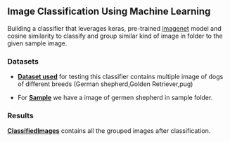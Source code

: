 ## Image Classification Using Machine Learning

Building a classifier that leverages keras, pre-trained [imagenet](*) model and cosine similarity to classify and group similar kind of image in folder to the given sample image.

### Datasets

- **[Dataset used](./Data/Dataset)** for testing this classifier contains multiple image of dogs of different breeds (German shepherd,Golden Retriever,pug)

- For **[Sample](./Data/Sample)** we have a image of germen shepherd in sample folder.

### Results

**[ClassifiedImages](./Data/ClassifiedImages)** contains all the grouped images after classification.

